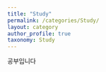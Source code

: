 ```yaml
---
title: "Study"
permalink: /categories/Study/
layout: category
author_profile: true
taxonomy: Study
---
```


공부입니다
